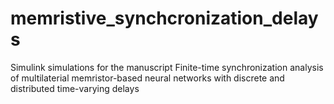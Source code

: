 # memristive_synchcronization_delays
Simulink simulations for the manuscript Finite-time synchronization analysis of multilaterial memristor-based neural networks with discrete and distributed time-varying delays
